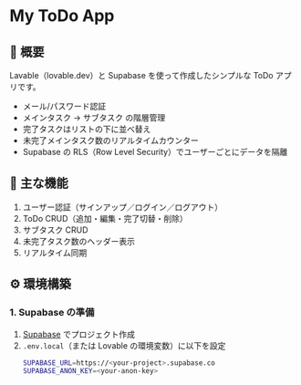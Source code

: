 # My ToDo App

## 📖 概要
Lavable（lovable.dev）と Supabase を使って作成したシンプルな ToDo アプリです。  
- メール/パスワード認証  
- メインタスク → サブタスク の階層管理  
- 完了タスクはリストの下に並べ替え  
- 未完了メインタスク数のリアルタイムカウンター  
- Supabase の RLS（Row Level Security）でユーザーごとにデータを隔離  

## 🚀 主な機能
1. ユーザー認証（サインアップ／ログイン／ログアウト）  
2. ToDo CRUD（追加・編集・完了切替・削除）  
3. サブタスク CRUD  
4. 未完了タスク数のヘッダー表示  
5. リアルタイム同期  

## ⚙️ 環境構築

### 1. Supabase の準備  
1. [Supabase](https://supabase.com) でプロジェクト作成  
2. `.env.local`（または Lovable の環境変数）に以下を設定  
   ```bash
   SUPABASE_URL=https://<your-project>.supabase.co
   SUPABASE_ANON_KEY=<your-anon-key>
